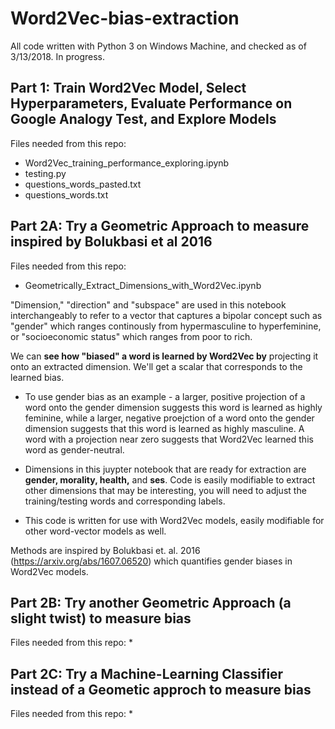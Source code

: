 # Word2Vec-bias-extraction

All code written with Python 3 on Windows Machine, and checked as of 3/13/2018. In progress. 


## Part 1:  Train Word2Vec Model, Select Hyperparameters, Evaluate Performance on Google Analogy Test, and Explore Models
Files needed from this repo:
* Word2Vec_training_performance_exploring.ipynb
* testing.py
* questions_words_pasted.txt
* questions_words.txt

## Part 2A: Try a Geometric Approach to measure inspired by Bolukbasi et al 2016
Files needed from this repo:
* Geometrically_Extract_Dimensions_with_Word2Vec.ipynb

"Dimension," "direction" and "subspace" are used in this notebook interchangeably to refer to a vector that captures a bipolar concept such as "gender" which ranges continously from hypermasculine to hyperfeminine, or "socioeconomic status" which ranges from poor to rich. 

We can **see how "biased" a word is learned by Word2Vec by** projecting it onto an extracted dimension. We'll get a scalar that corresponds to the learned bias. 
* To use gender bias as an example - a larger, positive projection of a word onto the gender dimension suggests this word is learned as highly feminine, while a larger, negative proejction of a word onto the gender dimension suggests that this word is learned as highly masculine. A word with a projection near zero suggests that Word2Vec learned this word as gender-neutral. 

* Dimensions in this juypter notebook that are ready for extraction are **gender, morality, health,** and **ses**. Code is easily modifiable to extract other dimensions that may be interesting, you will need to adjust the training/testing words and corresponding labels. 
* This code is written for use with Word2Vec models, easily modifiable for other word-vector models as well. 

Methods are inspired by Bolukbasi et. al. 2016 (https://arxiv.org/abs/1607.06520) which quantifies gender biases in Word2Vec models. 



## Part 2B: Try another Geometric Approach (a slight twist)  to measure bias
Files needed from this repo:
* 




## Part 2C: Try a Machine-Learning Classifier instead of a Geometic approch to measure bias
Files needed from this repo:
* 
